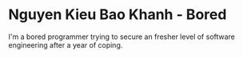 # Nguyen Kieu Bao Khanh - Bored

I'm a bored programmer trying to secure an fresher level of software engineering after a year of coping.